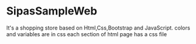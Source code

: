 # SipasSampleWeb
It's a shopping store based on Html,Css,Bootstrap and JavaScript.
colors and variables are in css
each section of html page has a css file
